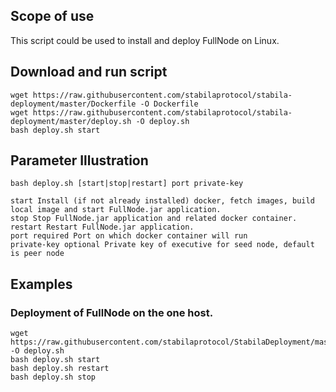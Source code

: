 ## Scope of use
This script could be used to install and deploy FullNode on Linux.

## Download and run script

```shell
wget https://raw.githubusercontent.com/stabilaprotocol/stabila-deployment/master/Dockerfile -O Dockerfile
wget https://raw.githubusercontent.com/stabilaprotocol/stabila-deployment/master/deploy.sh -O deploy.sh
bash deploy.sh start
```

## Parameter Illustration

```shell
bash deploy.sh [start|stop|restart] port private-key

start Install (if not already installed) docker, fetch images, build local image and start FullNode.jar application.
stop Stop FullNode.jar application and related docker container.
restart Restart FullNode.jar application.
port required Port on which docker container will run
private-key optional Private key of executive for seed node, default is peer node
```

## Examples

### Deployment of FullNode on the one host.

```shell
wget https://raw.githubusercontent.com/stabilaprotocol/StabilaDeployment/master/deploy.sh -O deploy.sh
bash deploy.sh start
bash deploy.sh restart
bash deploy.sh stop
```
